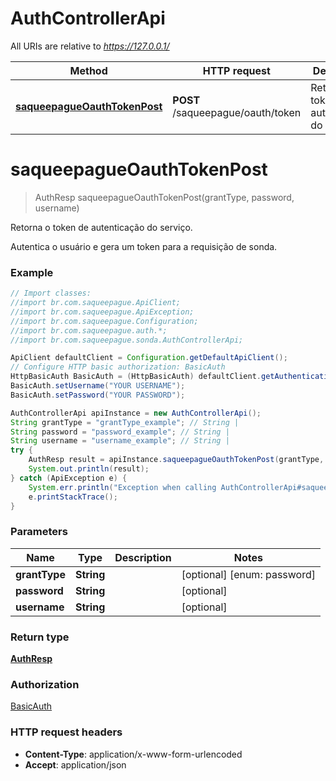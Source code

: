 # AuthControllerApi

All URIs are relative to *https://127.0.0.1/*

Method | HTTP request | Description
------------- | ------------- | -------------
[**saqueepagueOauthTokenPost**](AuthControllerApi.md#saqueepagueOauthTokenPost) | **POST** /saqueepague/oauth/token | Retorna o token de autenticação do serviço.

<a name="saqueepagueOauthTokenPost"></a>
# **saqueepagueOauthTokenPost**
> AuthResp saqueepagueOauthTokenPost(grantType, password, username)

Retorna o token de autenticação do serviço.

Autentica o usuário e gera um token para a requisição de sonda.

### Example
```java
// Import classes:
//import br.com.saqueepague.ApiClient;
//import br.com.saqueepague.ApiException;
//import br.com.saqueepague.Configuration;
//import br.com.saqueepague.auth.*;
//import br.com.saqueepague.sonda.AuthControllerApi;

ApiClient defaultClient = Configuration.getDefaultApiClient();
// Configure HTTP basic authorization: BasicAuth
HttpBasicAuth BasicAuth = (HttpBasicAuth) defaultClient.getAuthentication("BasicAuth");
BasicAuth.setUsername("YOUR USERNAME");
BasicAuth.setPassword("YOUR PASSWORD");

AuthControllerApi apiInstance = new AuthControllerApi();
String grantType = "grantType_example"; // String | 
String password = "password_example"; // String | 
String username = "username_example"; // String | 
try {
    AuthResp result = apiInstance.saqueepagueOauthTokenPost(grantType, password, username);
    System.out.println(result);
} catch (ApiException e) {
    System.err.println("Exception when calling AuthControllerApi#saqueepagueOauthTokenPost");
    e.printStackTrace();
}
```

### Parameters

Name | Type | Description  | Notes
------------- | ------------- | ------------- | -------------
 **grantType** | **String**|  | [optional] [enum: password]
 **password** | **String**|  | [optional]
 **username** | **String**|  | [optional]

### Return type

[**AuthResp**](AuthResp.md)

### Authorization

[BasicAuth](../README.md#BasicAuth)

### HTTP request headers

 - **Content-Type**: application/x-www-form-urlencoded
 - **Accept**: application/json

